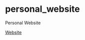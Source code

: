 # personal_website
Personal Website

<a href="https://safe-island-26428.herokuapp.com/">Website</a>
